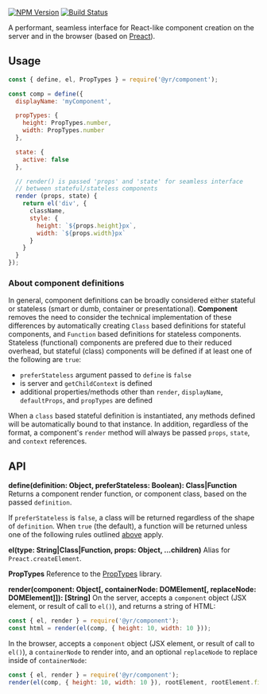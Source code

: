 [![NPM Version](https://img.shields.io/npm/v/@yr/component.svg?style=flat)](https://npmjs.org/package/@yr/component)
[![Build Status](https://img.shields.io/travis/YR/component.svg?style=flat)](https://travis-ci.org/YR/component?branch=master)

A performant, seamless interface for React-like component creation on the server and in the browser (based on [Preact](https://preactjs.com)).

## Usage

```js
const { define, el, PropTypes } = require('@yr/component');

const comp = define({
  displayName: 'myComponent',

  propTypes: {
    height: PropTypes.number,
    width: PropTypes.number
  },

  state: {
    active: false
  },

  // render() is passed 'props' and 'state' for seamless interface
  // between stateful/stateless components
  render (props, state) {
    return el('div', {
      className,
      style: {
        height: `${props.height}px`,
        width: `${props.width}px`
      }
    }
  }
});
```

### About component definitions

In general, component definitions can be broadly considered either stateful or stateless (smart or dumb, container or presentational). **Component** removes the need to consider the technical implementation of these differences by automatically creating `Class` based definitions for stateful components, and `Function` based definitions for stateless components. Stateless (functional) components are prefered due to their reduced overhead, but stateful (class) components will be defined if at least one of the following are `true`:

- `preferStateless` argument passed to `define` is `false`
- is server and `getChildContext` is defined
- additional properties/methods other than `render`, `displayName`, `defaultProps`, and `propTypes` are defined

When a `class` based stateful definition is instantiated, any methods defined will be automatically bound to that instance. In addition, regardless of the format, a component's `render` method will always be passed `props`, `state`, and `context` references.

## API

**define(definition: Object, preferStateless: Boolean): Class|Function**
Returns a component render function, or component class, based on the passed `definition`.

If `preferStateless` is `false`, a class will be returned regardless of the shape of `definition`. When `true` (the default), a function will be returned unless one of the following rules outlined [above](#about-component-definitions) apply.

**el(type: String|Class|Function, props: Object, ...children)**
Alias for `Preact.createElement`.

**PropTypes**
Reference to the [PropTypes](https://github.com/facebook/prop-types) library.

**render(component: Object[, containerNode: DOMElement[, replaceNode: DOMElement]]): [String]**
On the server, accepts a `component` object (JSX element, or result of call to `el()`), and returns a string of HTML:

```js
const { el, render } = require('@yr/component');
const html = render(el(comp, { height: 10, width: 10 }));
```

In the browser, accepts a `component` object (JSX element, or result of call to `el()`), a `containerNode` to render into, and an optional `replaceNode` to replace inside of `containerNode`:

```js
const { el, render } = require('@yr/component');
render(el(comp, { height: 10, width: 10 }), rootElement, rootElement.firstChild);
```